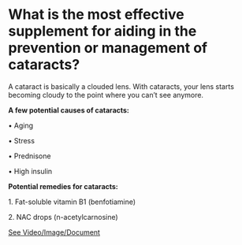 # What is the most effective supplement for aiding in the prevention or management of cataracts?

A cataract is basically a clouded lens. With cataracts, your lens starts becoming cloudy to the point where you can’t see anymore. 

**A few potential causes of cataracts:**

• Aging 

• Stress

• Prednisone 

• High insulin 

**Potential remedies for cataracts:**

1\. Fat-soluble vitamin B1 (benfotiamine) 

2\. NAC drops (n-acetylcarnosine) 

 [See Video/Image/Document](https://hls-player.drberg.com/asset?path=migrated-assets/how-to-prevent-cataracts-with-natural-remedies-drberg)